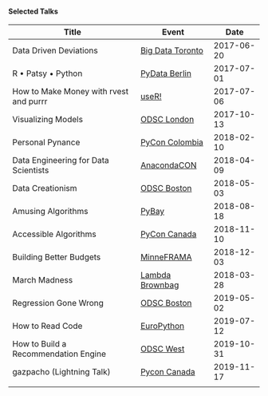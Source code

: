 #### Selected Talks

| Title                                                     | Event                                               | Date       |
| --------------------------------------------------------- | --------------------------------------------------- | ---------- |
| Data Driven Deviations                                    | [Big Data Toronto](http://www.bigdata-toronto.com/) | 2017-06-20 |
| R • Patsy • Python                                        | [PyData Berlin](https://pydata.org/berlin2017/)     | 2017-07-01 |
| How to Make Money with rvest and purrr                    | [useR!](https://user2017.brussels/)                 | 2017-07-06 |
| Visualizing Models                                        | [ODSC London](https://www.odsc.com/london)          | 2017-10-13 |
| Personal Pynance                                          | [PyCon Colombia](https://www.pycon.co/)             | 2018-02-10 |
| Data Engineering for Data Scientists                      | [AnacondaCON](https://anacondacon.io/)              | 2018-04-09 |
| Data Creationism                                          | [ODSC Boston](https://www.odsc.com/boston)          | 2018-05-03 |
| Amusing Algorithms                                        | [PyBay](https://2018.pybay.com/schedule/index.html) | 2018-08-18 |
| Accessible Algorithms                                     | [PyCon Canada](https://2018.pycon.ca/)              | 2018-11-10 |
| Building Better Budgets                                   | [MinneFRAMA](http://minneanalytics.org/minneframa/) | 2018-12-03 |
| March Madness                                             | [Lambda Brownbag](https://lambdaschool.com/)        | 2018-03-28 |
| Regression Gone Wrong                                     | [ODSC Boston](https://odsc.com/boston/)             | 2019-05-02 |
| How to Read Code                                          | [EuroPython](https://ep2019.europython.eu/)         | 2019-07-12 |
| How to Build a Recommendation Engine                      | [ODSC West](https://odsc.com/california/)           | 2019-10-31 |
| gazpacho (Lightning Talk)                                 | [Pycon Canada](https://2019.pycon.ca)               | 2019-11-17 |
|                                                           |                                                     |            |


